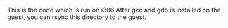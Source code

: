 This is the code which is run on i386
After gcc and gdb is installed on the guest, you can rsync this directory to 
the guest.





